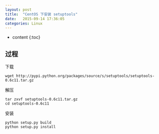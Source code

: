 ```yaml
---
layout: post
title:  "CentOS 下安装 setuptools"
date:   2015-09-14 17:36:05
categories: Linux
---
```


* content
{:toc}

## 过程

下载

	wget http://pypi.python.org/packages/source/s/setuptools/setuptools-0.6c11.tar.gz

解压

	tar zxvf setuptools-0.6c11.tar.gz
	cd setuptools-0.6c11

安装

	python setup.py build
	python setup.py install
